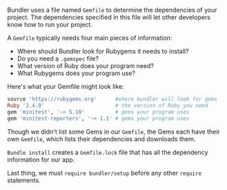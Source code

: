 Bundler uses a file named `Gemfile` to determine the dependencies of your project. The dependencies specified in this file will let other developers know how to run your project.

A `Gemfile` typically needs four main pieces of information:
- Where should Bundler look for Rubygems it needs to install?
- Do you need a `.gemspec` file?
- What version of Ruby does your program need?
- What Rubygems does your program use?

Here's what your Gemfile might look like:
```ruby
source 'https://rubygems.org'      #where bundler will look for gems
Ruby '2.4.0'                       # the version of Ruby you need
gem 'minitest', '~> 5.10'          # gems your program uses
gem 'minitest-reporters', '~> 1.1' # gems your program uses
```

Though we didn't list some Gems in our `Gemfile`, the Gems each have their own `Gemfile`, which lists their dependencies and downloads them.

`Bundle install` creates a `Gemfile.lock` file that has all the dependency information for our app.

Last thing, we must `require bundler/setup` before any other `require` statements.

